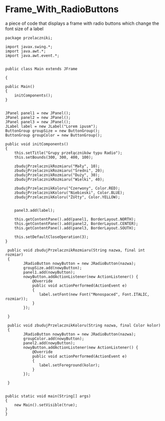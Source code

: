 # Frame_With_RadioButtons
a piece of code that displays a frame with radio buttons which change the font size of a label

    package przelaczniki;

    import javax.swing.*;
    import java.awt.*;
    import java.awt.event.*;


    public class Main extends JFrame            

    {
  
    public Main()                           
    {
        initComponents();                   
    }
    
       
    JPanel panel1 = new JPanel();
    JPanel panel2 = new JPanel();
    JPanel panel3 = new JPanel();
    JLabel label = new JLabel("Lorem ipusm");
    ButtonGroup groupSize = new ButtonGroup();
    ButtonGroup groupColor = new ButtonGroup();
  
    public void initComponents() 
    {
        this.setTitle("Grupy przełączników typu Radio");
        this.setBounds(300, 300, 400, 100);
        
        zbudujPrzelacznikRozmiaru("Mały", 10);
        zbudujPrzelacznikRozmiaru("Średni", 20);
        zbudujPrzelacznikRozmiaru("Duży", 30);
        zbudujPrzelacznikRozmiaru("Wielki", 40);
        
        zbudujPrzelacznikKoloru("Czerwony", Color.RED);
        zbudujPrzelacznikKoloru("Niebieski", Color.BLUE);
        zbudujPrzelacznikKoloru("Żółty", Color.YELLOW);
        
              
        panel3.add(label);
        
        this.getContentPane().add(panel1, BorderLayout.NORTH);
        this.getContentPane().add(panel2, BorderLayout.CENTER);
        this.getContentPane().add(panel3, BorderLayout.SOUTH);
        
        this.setDefaultCloseOperation(3);
    }
    
     public void zbudujPrzelacznikRozmiaru(String nazwa, final int rozmiar)
     {
            JRadioButton nowyButton = new JRadioButton(nazwa);
            groupSize.add(nowyButton);  
            panel1.add(nowyButton);
            nowyButton.addActionListener(new ActionListener() {
                @Override
                public void actionPerformed(ActionEvent e) 
                {
                   label.setFont(new Font("Monospaced", Font.ITALIC, rozmiar));
                }
            });    

     }   
     
     public void zbudujPrzelacznikKoloru(String nazwa, final Color kolor)
     {
            JRadioButton nowyButton = new JRadioButton(nazwa);
            groupColor.add(nowyButton);  
            panel2.add(nowyButton);
            nowyButton.addActionListener(new ActionListener() {
                @Override
                public void actionPerformed(ActionEvent e) 
                {
                   label.setForeground(kolor);
                }
            });    

     }   
    
    
    public static void main(String[] args) 
    {
        new Main().setVisible(true);   
    }
    }

